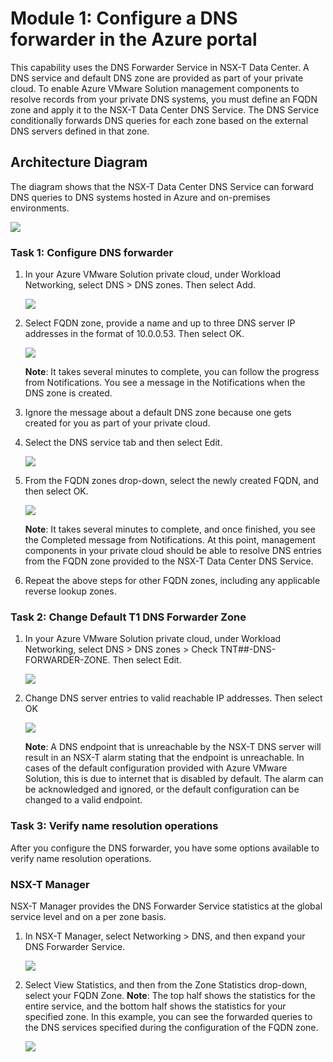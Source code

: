 # Module 1: Configure a DNS forwarder in the Azure portal

This capability uses the DNS Forwarder Service in NSX-T Data Center. A DNS service and default DNS zone are provided as part of your private cloud. To enable Azure VMware Solution management components to resolve records from your private DNS systems, you must define an FQDN zone and apply it to the NSX-T Data Center DNS Service. The DNS Service conditionally forwards DNS queries for each zone based on the external DNS servers defined in that zone.

## Architecture Diagram

The diagram shows that the NSX-T Data Center DNS Service can forward DNS queries to DNS systems hosted in Azure and on-premises environments.

![](../Images/AD2.png)

### Task 1: Configure DNS forwarder

1. In your Azure VMware Solution private cloud, under Workload Networking, select DNS > DNS zones. Then select Add.

   ![](../Images/ex5.1.png)

1. Select FQDN zone, provide a name and up to three DNS server IP addresses in the format of 10.0.0.53. Then select OK.

   ![](../Images/ex.5.2.png)

   **Note**: It takes several minutes to complete, you can follow the progress from Notifications. You see a message in the Notifications when the DNS zone is created.

1. Ignore the message about a default DNS zone because one gets created for you as part of your private cloud.

1. Select the DNS service tab and then select Edit.

   ![](../Images/ex5.3.png)

1. From the FQDN zones drop-down, select the newly created FQDN, and then select OK.

   ![](../Images/ex5.4.png)

   **Note**: It takes several minutes to complete, and once finished, you see the Completed message from Notifications. At this point, management components in your private cloud should be able to resolve DNS entries from the FQDN zone provided to the NSX-T Data Center DNS Service.

1. Repeat the above steps for other FQDN zones, including any applicable reverse lookup zones.

### Task 2: Change Default T1 DNS Forwarder Zone

1. In your Azure VMware Solution private cloud, under Workload Networking, select DNS > DNS zones > Check TNT##-DNS-FORWARDER-ZONE. Then select Edit.

   ![](../Images/ex5.5.png)

1. Change DNS server entries to valid reachable IP addresses. Then select OK

   ![](../Images/ex5.6.png)

   **Note**: A DNS endpoint that is unreachable by the NSX-T DNS server will result in an NSX-T alarm stating that the endpoint is unreachable. In cases of the default configuration provided with Azure VMware Solution, this is due to internet that is disabled by default. The alarm can be acknowledged and ignored, or the default configuration can be changed to a valid endpoint.

### Task 3: Verify name resolution operations
After you configure the DNS forwarder, you have some options available to verify name resolution operations.

### NSX-T Manager
NSX-T Manager provides the DNS Forwarder Service statistics at the global service level and on a per zone basis.

1. In NSX-T Manager, select Networking > DNS, and then expand your DNS Forwarder Service.

   ![](../Images/ex5.7.png)

1. Select View Statistics, and then from the Zone Statistics drop-down, select your FQDN Zone.
   **Note**: The top half shows the statistics for the entire service, and the bottom half shows the statistics for your specified zone. In this example, you can see the forwarded queries to the DNS services specified during the configuration of the FQDN zone.

   ![](../Images/ex5.8.png)

